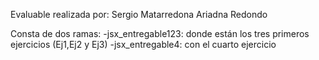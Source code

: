 Evaluable realizada por:
Sergio Matarredona
Ariadna Redondo

Consta de dos ramas:
-jsx_entregable123: donde están los tres primeros ejercicios (Ej1,Ej2 y Ej3)
-jsx_entregable4: con el cuarto ejercicio